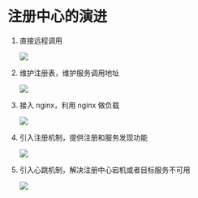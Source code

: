 # 注册中心的演进

1. 直接远程调用

   ![](https://s2.loli.net/2025/06/10/to5UsgFOESlC8X3.png)

2. 维护注册表，维护服务调用地址

   ![](https://s2.loli.net/2025/06/10/JlEHOyhDGxrPpM6.png)

3. 接入 nginx，利用 nginx 做负载

   ![](https://s2.loli.net/2025/06/10/eVoANc4YFnl2wTS.png)

4. 引入注册机制，提供注册和服务发现功能

   ![](https://s2.loli.net/2025/06/10/Fx6Q19gdlWuap2v.png)

5. 引入心跳机制，解决注册中心宕机或者目标服务不可用

   ![](https://s2.loli.net/2025/06/10/O2MhnQ6cRLtbNqD.png)